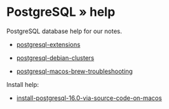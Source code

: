 # PostgreSQL »  help

PostgreSQL database help for our notes.

* [postgresql-extensions](postgresql-extensions)

* [postgresql-debian-clusters](postgresql-debian-clusters)

* [postgresql-macos-brew-troubleshooting](postgresql_macos_brew_troubleshooting.md)

Install help:

* [install-postgresql-16.0-via-source-code-on-macos](install/install-postgresql-16.0-via-source-code-on-macos)
